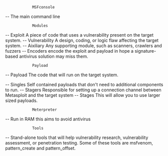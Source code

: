 				MSFconsole
-- The main command line

				Modules
-- Exploit 	        A piece of code that uses a vulnerability present on the target system.
-- Vulnerability    A design, coding, or logic flaw affecting the target system.
-- Aixiliary		Any supporting module, such as scanners, crawlers and fuzzers
-- Encoders	    encode the exploit and payload in hope a signature-based antivirus solution may miss them.

				Payload
-- Payload 	     The code that will run on the target system.

-- Singles	Self contained payloads that don't need to additional components to run.
-- Stagers	Responsible for setting up a connection channel between Metasploit and the target system
-- Stages	This will allow you to use larger sized payloads.

				Meterpreter
-- Run in RAM this aims to avoid antivirus

				Tools
-- Stand-alone tools that will help vulnerability research, vulnerability assessment, or penetration testing. Some of these tools are msfvenom, pattern_create and pattern_offset.